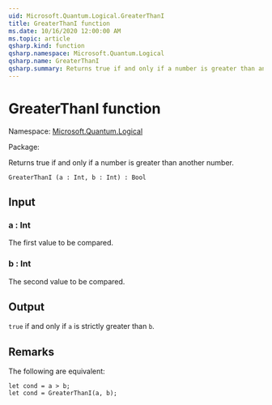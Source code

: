 ```yaml
---
uid: Microsoft.Quantum.Logical.GreaterThanI
title: GreaterThanI function
ms.date: 10/16/2020 12:00:00 AM
ms.topic: article
qsharp.kind: function
qsharp.namespace: Microsoft.Quantum.Logical
qsharp.name: GreaterThanI
qsharp.summary: Returns true if and only if a number is greater than another number.
---
```


# GreaterThanI function

Namespace: [Microsoft.Quantum.Logical](xref:Microsoft.Quantum.Logical)

Package: [](https://nuget.org/packages/)


Returns true if and only if a number is greater than another number.

```Q#
GreaterThanI (a : Int, b : Int) : Bool
```


## Input

### a : Int

The first value to be compared.


### b : Int

The second value to be compared.



## Output

`true` if and only if `a` is strictly greater than `b`.

## Remarks

The following are equivalent:```Q#let cond = a > b;let cond = GreaterThanI(a, b);```